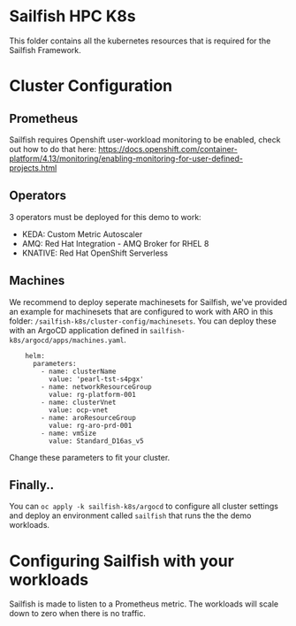 # Sailfish HPC K8s 

This folder contains all the kubernetes resources that is required for the Sailfish Framework.


# Cluster Configuration

## Prometheus
Sailfish requires Openshift user-workload monitoring to be enabled, check out how to do that here:
https://docs.openshift.com/container-platform/4.13/monitoring/enabling-monitoring-for-user-defined-projects.html


## Operators 
3 operators must be deployed for this demo to work: 
 - KEDA: Custom Metric Autoscaler 
 - AMQ: Red Hat Integration - AMQ Broker for RHEL 8 
 - KNATIVE: Red Hat OpenShift Serverless

## Machines
We recommend to deploy seperate machinesets for Sailfish, we've provided an example for machinesets that are configured to work with ARO in this folder: `/sailfish-k8s/cluster-config/machinesets`. You can deploy these with an ArgoCD application defined in `sailfish-k8s/argocd/apps/machines.yaml`.
```
    helm:
      parameters:
        - name: clusterName
          value: 'pearl-tst-s4pgx'
        - name: networkResourceGroup
          value: rg-platform-001
        - name: clusterVnet
          value: ocp-vnet
        - name: aroResourceGroup
          value: rg-aro-prd-001
        - name: vmSize
          value: Standard_D16as_v5
```
Change these parameters to fit your cluster.


## Finally..
You can `oc apply -k sailfish-k8s/argocd` to configure all cluster settings and deploy an environment called `sailfish` that runs the the demo workloads.


# Configuring Sailfish with your workloads
Sailfish is made to listen to a Prometheus metric. The workloads will scale down to zero when there is no traffic.
